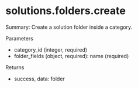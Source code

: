 # solutions.folders.create

Summary: Create a solution folder inside a category.

Parameters
- category_id (integer, required)
- folder_fields (object, required): name (required)

Returns
- success, data: folder
